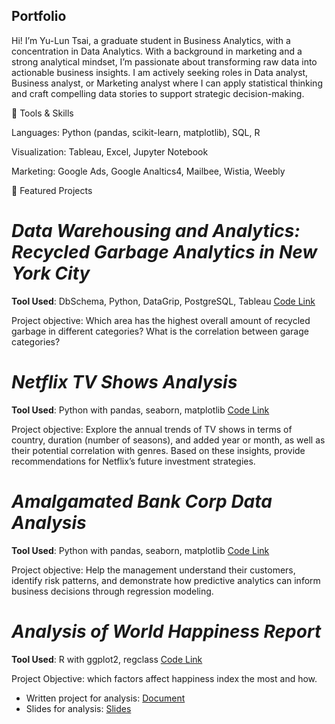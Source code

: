## Portfolio

Hi! I’m Yu-Lun Tsai, a graduate student in Business Analytics, with a concentration in Data Analytics. 
With a background in marketing and a strong analytical mindset, I’m passionate about transforming raw data into actionable business insights. I am actively seeking roles in Data analyst, Business analyst, or Marketing analyst where I can apply statistical thinking and craft compelling data stories to support strategic decision-making.


🔧 Tools & Skills

Languages: Python (pandas, scikit-learn, matplotlib), SQL, R

Visualization: Tableau, Excel, Jupyter Notebook

Marketing: Google Ads, Google Analtics4, Mailbee, Wistia, Weebly


📁 Featured Projects

# *Data Warehousing and Analytics: Recycled Garbage Analytics in New York City*

**Tool Used**: DbSchema, Python, DataGrip, PostgreSQL, Tableau [Code Link](https://github.com/YulunTsai/Data_Warehousing_for_Anlaytics)

Project objective: Which area has the highest overall amount of recycled garbage in different categories? What is the correlation between garage categories?

# *Netflix TV Shows Analysis*

**Tool Used**: Python with pandas, seaborn, matplotlib [Code Link](https://github.com/YulunTsai/Portfolio/blob/main/Projects/Netflix_Analysis_Cleaning_and_EDA.ipynb)

Project objective: Explore the annual trends of TV shows in terms of country, duration (number of seasons), and added year or month, as well as their potential correlation with genres. Based on these insights, provide recommendations for Netflix’s future investment strategies.

# *Amalgamated Bank Corp Data Analysis*

**Tool Used**: Python with pandas, seaborn, matplotlib [Code Link](https://github.com/YulunTsai/Portfolio/blob/main/Projects/Amalgamated%20Bank%20Corp_Data%20Analysis.ipynb)

Project objective: Help the management understand their customers, identify risk patterns, and demonstrate how predictive analytics can inform business decisions through regression modeling.

# *Analysis of World Happiness Report*

**Tool Used**: R with ggplot2, regclass [Code Link](https://github.com/YulunTsai/Portfolio/blob/main/Projects/Analysis_of_World_Happiness_Report.R)

Project Objective: which factors affect happiness index the most and how.
  - Written project for analysis: [Document](https://github.com/YulunTsai/Portfolio/blob/main/Documents/World%20Happiness%20Report/Analysis%20of%20World%20Happiness%20Report.pdf)
  - Slides for analysis: [Slides](https://github.com/YulunTsai/Portfolio/blob/main/Documents/World%20Happiness%20Report/World%20Happiness%20Report%20Slide.pdf)

